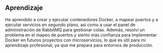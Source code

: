 ## Aprendizaje

He aprendido a crear y ejecutar contenedores Docker, a mapear puertos y a ejecutar servicios en segundo plano, así como a usar el panel de administración de RabbitMQ para gestionar colas. Además, resolví un problema en el mapeo de puertos y siento más confianza para implementar Docker en futuros proyectos con microservicios, lo que es útil para mi aprendizaje profesional, ya que me prepara para entornos de producción.
